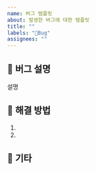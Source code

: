 ```yaml
---
name: 버그 템플릿
about: 발생한 버그에 대한 템플릿
title: ""
labels: "🐛Bug"
assignees: ""
---
```


## 🐛 버그 설명

설명

## 📗 해결 방법

1.
2.

## 💭 기타
